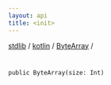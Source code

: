 ```yaml
---
layout: api
title: <init>
---
```

[stdlib](../../index.html) / [kotlin](../index.html) / [ByteArray](index.html) / [<init>](_init_.html)

# <init>

```
public ByteArray(size: Int)
```
